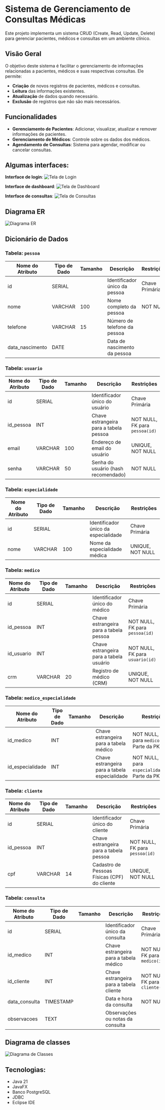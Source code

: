 # Sistema de Gerenciamento de Consultas Médicas

Este projeto implementa um sistema CRUD (Create, Read, Update, Delete) para gerenciar pacientes, médicos e consultas em um ambiente clínico.

## Visão Geral

O objetivo deste sistema é facilitar o gerenciamento de informações relacionadas a pacientes, médicos e suas respectivas consultas. Ele permite:

- **Criação** de novos registros de pacientes, médicos e consultas.
- **Leitura** das informações existentes.
- **Atualização** de dados quando necessário.
- **Exclusão** de registros que não são mais necessários.

## Funcionalidades

- **Gerenciamento de Pacientes**: Adicionar, visualizar, atualizar e remover informações de pacientes.
- **Gerenciamento de Médicos**: Controle sobre os dados dos médicos.
- **Agendamento de Consultas**: Sistema para agendar, modificar ou cancelar consultas.

## Algumas interfaces:
**Interface de login**:
  ![Tela de Login](login.png)
  
**Interface de dashboard**:
  ![Tela de Dashboard](dashboard.png)
  
**Interface de consultas**:
  ![Tela de Consultas](consultas.png)

## Diagrama ER
![Diagrama ER](diagrama-er.png)

## Dicionário de Dados

### Tabela: `pessoa`
| Nome do Atributo | Tipo de Dado | Tamanho | Descrição | Restrições |
|-------------------|--------------|---------|------------|-------------|
| id                | SERIAL       |         | Identificador único da pessoa | Chave Primária |
| nome              | VARCHAR      | 100     | Nome completo da pessoa | NOT NULL |
| telefone          | VARCHAR      | 15      | Número de telefone da pessoa |  |
| data_nascimento   | DATE         |         | Data de nascimento da pessoa |  |

### Tabela: `usuario`
| Nome do Atributo | Tipo de Dado | Tamanho | Descrição | Restrições |
|-------------------|--------------|---------|------------|-------------|
| id                | SERIAL       |         | Identificador único do usuário | Chave Primária |
| id_pessoa         | INT          |         | Chave estrangeira para a tabela pessoa | NOT NULL, FK para `pessoa(id)` |
| email             | VARCHAR      | 100     | Endereço de email do usuário | UNIQUE, NOT NULL |
| senha             | VARCHAR      | 50      | Senha do usuário (hash recomendado) | NOT NULL |

### Tabela: `especialidade`
| Nome do Atributo | Tipo de Dado | Tamanho | Descrição | Restrições |
|-------------------|--------------|---------|------------|-------------|
| id                | SERIAL       |         | Identificador único da especialidade | Chave Primária |
| nome              | VARCHAR      | 100     | Nome da especialidade médica | UNIQUE, NOT NULL |

### Tabela: `medico`
| Nome do Atributo | Tipo de Dado | Tamanho | Descrição | Restrições |
|-------------------|--------------|---------|------------|-------------|
| id                | SERIAL       |         | Identificador único do médico | Chave Primária |
| id_pessoa         | INT          |         | Chave estrangeira para a tabela pessoa | NOT NULL, FK para `pessoa(id)` |
| id_usuario        | INT          |         | Chave estrangeira para a tabela usuário | NOT NULL, FK para `usuario(id)` |
| crm               | VARCHAR      | 20      | Registro de médico (CRM) | UNIQUE, NOT NULL |

### Tabela: `medico_especialidade`
| Nome do Atributo  | Tipo de Dado | Tamanho | Descrição | Restrições |
|-------------------|--------------|---------|------------|-------------|
| id_medico         | INT          |         | Chave estrangeira para a tabela médico | NOT NULL, FK para `medico(id)`, Parte da PK |
| id_especialidade  | INT          |         | Chave estrangeira para a tabela especialidade | NOT NULL, FK para `especialidade(id)`, Parte da PK |

### Tabela: `cliente`
| Nome do Atributo | Tipo de Dado | Tamanho | Descrição | Restrições |
|-------------------|--------------|---------|------------|-------------|
| id                | SERIAL       |         | Identificador único do cliente | Chave Primária |
| id_pessoa         | INT          |         | Chave estrangeira para a tabela pessoa | NOT NULL, FK para `pessoa(id)` |
| cpf               | VARCHAR      | 14      | Cadastro de Pessoas Físicas (CPF) do cliente | UNIQUE, NOT NULL |

### Tabela: `consulta`
| Nome do Atributo | Tipo de Dado | Tamanho | Descrição | Restrições |
|-------------------|--------------|---------|------------|-------------|
| id                | SERIAL       |         | Identificador único da consulta | Chave Primária |
| id_medico         | INT          |         | Chave estrangeira para a tabela médico | NOT NULL, FK para `medico(id)` |
| id_cliente        | INT          |         | Chave estrangeira para a tabela cliente | NOT NULL, FK para `cliente(id)` |
| data_consulta     | TIMESTAMP    |         | Data e hora da consulta | NOT NULL |
| observacoes       | TEXT         |         | Observações ou notas da consulta |  |

## Diagrama de classes
![Diagrama de Classes](diagrama-classes.png)

## Tecnologias:
- Java 21
- JavaFX
- Banco PostgreSQL
- JDBC
- Eclipse IDE

